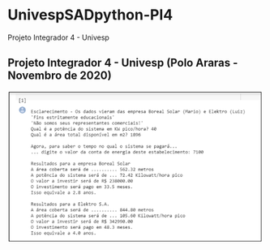# UnivespSADpython-PI4
Projeto Integrador 4 - Univesp
## Projeto Integrador 4 - Univesp (Polo Araras - Novembro de 2020)

![Tela1](https://github.com/geosidnei/UnivespSADpython-PI4/blob/master/Tela1.png)
